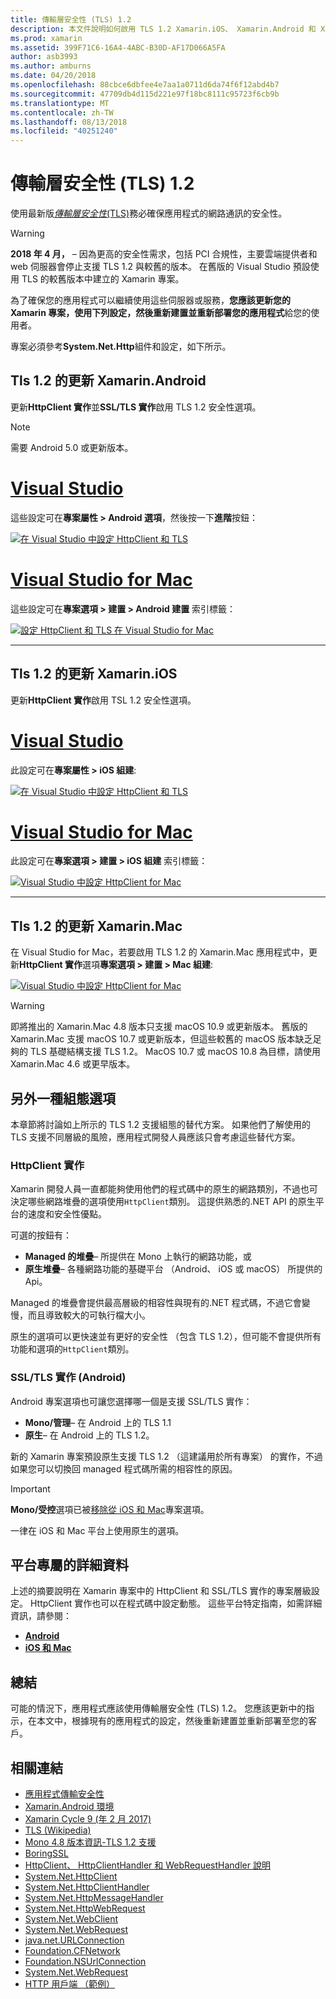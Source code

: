 ```yaml
---
title: 傳輸層安全性 (TLS) 1.2
description: 本文件說明如何啟用 TLS 1.2 Xamarin.iOS、 Xamarin.Android 和 Xamarin.Mac 專案。 它會示範如何在 Visual Studio 2017 和 Visual Studio for mac。
ms.prod: xamarin
ms.assetid: 399F71C6-16A4-4ABC-B30D-AF17D066A5FA
author: asb3993
ms.author: amburns
ms.date: 04/20/2018
ms.openlocfilehash: 88cbce6dbfee4e7aa1a0711d6da74f6f12abd4b7
ms.sourcegitcommit: 47709db4d115d221e97f18bc8111c95723f6cb9b
ms.translationtype: MT
ms.contentlocale: zh-TW
ms.lasthandoff: 08/13/2018
ms.locfileid: "40251240"
---
```

# <a name="transport-layer-security-tls-12"></a>傳輸層安全性 (TLS) 1.2

使用最新版[_傳輸層安全性_(TLS)](https://en.wikipedia.org/wiki/Transport_Layer_Security)務必確保應用程式的網路通訊的安全性。

> [!WARNING]
> **2018 年 4 月，** – 因為更高的安全性需求，包括 PCI 合規性，主要雲端提供者和 web 伺服器會停止支援 TLS 1.2 與較舊的版本。  在舊版的 Visual Studio 預設使用 TLS 的較舊版本中建立的 Xamarin 專案。
>
> 為了確保您的應用程式可以繼續使用這些伺服器或服務，**您應該更新您的 Xamarin 專案，使用下列設定，然後重新建置並重新部署您的應用程式**給您的使用者。

專案必須參考**System.Net.Http**組件和設定，如下所示。

## <a name="update-xamarinandroid-to-tls-12"></a>Tls 1.2 的更新 Xamarin.Android

更新**HttpClient 實作**並**SSL/TLS 實作**啟用 TLS 1.2 安全性選項。

> [!NOTE]
> 需要 Android 5.0 或更新版本。

# <a name="visual-studiotabwindows"></a>[Visual Studio](#tab/windows)

這些設定可在**專案屬性 > Android 選項**，然後按一下**進階**按鈕：

[![在 Visual Studio 中設定 HttpClient 和 TLS](transport-layer-security-images/android-win-sml.png)](transport-layer-security-images/android-win.png#lightbox)

# <a name="visual-studio-for-mactabmacos"></a>[Visual Studio for Mac](#tab/macos)

這些設定可在**專案選項 > 建置 > Android 建置** 索引標籤：

[![設定 HttpClient 和 TLS 在 Visual Studio for Mac](transport-layer-security-images/android-mac-sml.png)](transport-layer-security-images/android-mac.png#lightbox)

-----

## <a name="update-xamarinios-to-tls-12"></a>Tls 1.2 的更新 Xamarin.iOS

更新**HttpClient 實作**啟用 TSL 1.2 安全性選項。

# <a name="visual-studiotabwindows"></a>[Visual Studio](#tab/windows)

此設定可在**專案屬性 > iOS 組建**:

[![在 Visual Studio 中設定 HttpClient 和 TLS](transport-layer-security-images/ios-win-sml.png)](transport-layer-security-images/ios-win.png#lightbox)

# <a name="visual-studio-for-mactabmacos"></a>[Visual Studio for Mac](#tab/macos)

此設定可在**專案選項 > 建置 > iOS 組建** 索引標籤：

[![Visual Studio 中設定 HttpClient for Mac](transport-layer-security-images/ios-mac-sml.png)](transport-layer-security-images/ios-mac.png#lightbox)

-----

## <a name="update-xamarinmac-to-tls-12"></a>Tls 1.2 的更新 Xamarin.Mac

在 Visual Studio for Mac，若要啟用 TLS 1.2 的 Xamarin.Mac 應用程式中，更新**HttpClient 實作**選項**專案選項 > 建置 > Mac 組建**:

[![Visual Studio 中設定 HttpClient for Mac](transport-layer-security-images/macos-mac-sml.png)](transport-layer-security-images/macos-mac.png#lightbox)

> [!WARNING]
> 即將推出的 Xamarin.Mac 4.8 版本只支援 macOS 10.9 或更新版本。
> 舊版的 Xamarin.Mac 支援 macOS 10.7 或更新版本，但這些較舊的 macOS 版本缺乏足夠的 TLS 基礎結構支援 TLS 1.2。 MacOS 10.7 或 macOS 10.8 為目標，請使用 Xamarin.Mac 4.6 或更早版本。

## <a name="alternative-configuration-options"></a>另外一種組態選項

本章節將討論如上所示的 TLS 1.2 支援組態的替代方案。
如果他們了解使用的 TLS 支援不同層級的風險，應用程式開發人員應該只會考慮這些替代方案。

### <a name="httpclient-implementation"></a>HttpClient 實作

Xamarin 開發人員一直都能夠使用他們的程式碼中的原生的網路類別，不過也可決定哪些網路堆疊的選項使用`HttpClient`類別。 這提供熟悉的.NET API 的原生平台的速度和安全性優點。

可選的按鈕有：

- **Managed 的堆疊**– 所提供在 Mono 上執行的網路功能，或
- **原生堆疊**– 各種網路功能的基礎平台 （Android、 iOS 或 macOS） 所提供的 Api。

Managed 的堆疊會提供最高層級的相容性與現有的.NET 程式碼，不過它會變慢，而且導致較大的可執行檔大小。

原生的選項可以更快速並有更好的安全性 （包含 TLS 1.2），但可能不會提供所有功能和選項的`HttpClient`類別。

### <a name="ssltls-implementation-android"></a>SSL/TLS 實作 (Android)

Android 專案選項也可讓您選擇哪一個是支援 SSL/TLS 實作：

- **Mono/管理**– 在 Android 上的 TLS 1.1
- **原生**– 在 Android 上的 TLS 1.2。

新的 Xamarin 專案預設原生支援 TLS 1.2 （這建議用於所有專案） 的實作，不過如果您可以切換回 managed 程式碼所需的相容性的原因。

> [!IMPORTANT]
> **Mono/受控**選項已被[移除從 iOS 和 Mac](https://developer.xamarin.com/releases/ios/xamarin.ios_10/xamarin.ios_10.8/)專案選項。
>
> 一律在 iOS 和 Mac 平台上使用原生的選項。

## <a name="platform-specific-details"></a>平台專屬的詳細資料

上述的摘要說明在 Xamarin 專案中的 HttpClient 和 SSL/TLS 實作的專案層級設定。 HttpClient 實作也可以在程式碼中設定動態。 這些平台特定指南，如需詳細資訊，請參閱：

- [**Android**](~/android/app-fundamentals/http-stack.md)
- [**iOS 和 Mac**](~/cross-platform/macios/http-stack.md)

## <a name="summary"></a>總結

可能的情況下，應用程式應該使用傳輸層安全性 (TLS) 1.2。
您應該更新中的指示，在本文中，根據現有的應用程式的設定，然後重新建置並重新部署至您的客戶。

## <a name="related-links"></a>相關連結

- [應用程式傳輸安全性](~/ios/app-fundamentals/ats.md)
- [Xamarin.Android 環境](~/android/deploy-test/environment.md)
- [Xamarin Cycle 9 (年 2 月 2017)](https://releases.xamarin.com/stable-release-cycle-9/)
- [TLS (Wikipedia)](https://en.wikipedia.org/wiki/Transport_Layer_Security)
- [Mono 4.8 版本資訊-TLS 1.2 支援](http://www.mono-project.com/docs/about-mono/releases/4.8.0/#tls-12-support)
- [BoringSSL](https://boringssl.googlesource.com/boringssl/)
- [HttpClient、 HttpClientHandler 和 WebRequestHandler 說明](https://blogs.msdn.microsoft.com/henrikn/2012/08/07/httpclient-httpclienthandler-and-webrequesthandler-explained/)
- [System.Net.HttpClient](https://msdn.microsoft.com/library/system.net.http.httpclient(v=vs.118).aspx)
- [System.Net.HttpClientHandler](https://msdn.microsoft.com/library/system.net.http.httpclienthandler(v=vs.118).aspx)
- [System.Net.HttpMessageHandler](https://msdn.microsoft.com/library/system.net.http.httpmessagehandler(v=vs.118).aspx)
- [System.Net.HttpWebRequest](https://msdn.microsoft.com/library/system.net.httpwebrequest(v=vs.110).aspx)
- [System.Net.WebClient](https://msdn.microsoft.com/library/system.net.webclient(v=vs.110).aspx)
- [System.Net.WebRequest](https://msdn.microsoft.com/library/system.net.webrequest(v=vs.110).aspx)
- [java.net.URLConnection](http://developer.android.com/reference/java/net/URLConnection.html)
- [Foundation.CFNetwork](https://developer.xamarin.com/api/type/CoreFoundation.CFNetwork/)
- [Foundation.NSUrlConnection](https://developer.xamarin.com/api/type/Foundation.NSUrlConnection/)
- [System.Net.WebRequest](https://msdn.microsoft.com/library/system.net.webrequest(v=vs.110).aspx)
- [HTTP 用戶端 （範例）](https://developer.xamarin.com/samples/monotouch/HttpClient/)
